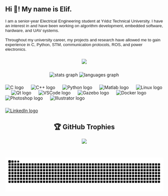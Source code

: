 <h2 align="left">Hi 👋! My name is Elif.</h2>

<p style="font-family: Helvetica, sans-serif; font-size: 10pt; text-align: left;">
I am a senior-year Electrical Engineering student at Yıldız Technical University. I have an interest in and have been working on algorithm development, embedded software, hardware, and UAV systems.
<br><br>
Throughout my university career, my projects and research have allowed me to gain experience in C, Python, STM, communication protocols, ROS, and power electronics.
</p>

###

<div align="center">
  <img src="https://media.giphy.com/media/kspVl6FzbdblOMKRmM/giphy.gif" />


###

<div align="center">
  <img src="https://github-readme-stats.vercel.app/api?username=Meczup07&hide_title=false&hide_rank=false&show_icons=true&include_all_commits=true&count_private=true&disable_animations=false&theme=chartreuse-dark&locale=en&hide_border=false" height="150" alt="stats graph"  />
  <img src="https://github-readme-stats.vercel.app/api/top-langs?username=Meczup07&locale=en&hide_title=false&layout=compact&card_width=320&langs_count=5&theme=chartreuse-dark&hide_border=false" height="150" alt="languages graph"  />
</div>

###

<div align="left">
  <img src="https://cdn.jsdelivr.net/gh/devicons/devicon/icons/c/c-original.svg" height="40" alt="C logo" />
  <img width="15" />
  <img src="https://cdn.jsdelivr.net/gh/devicons/devicon/icons/cplusplus/cplusplus-original.svg" height="40" alt="C++ logo" />
  <img width="15" />
  <img src="https://cdn.jsdelivr.net/gh/devicons/devicon/icons/python/python-original.svg" height="40" alt="Python logo" />
  <img width="15" />
  <img src="https://cdn.jsdelivr.net/gh/devicons/devicon/icons/matlab/matlab-original.svg" height="40" alt="Matlab logo" />
  <img width="15" />
  <img src="https://cdn.jsdelivr.net/gh/devicons/devicon/icons/linux/linux-original.svg" height="40" alt="Linux logo" />
  <img width="15" />
  <img src="https://cdn.jsdelivr.net/gh/devicons/devicon/icons/qt/qt-original.svg" height="40" alt="Qt logo" />
  <img width="15" />
  <img src="https://cdn.jsdelivr.net/gh/devicons/devicon/icons/vscode/vscode-original.svg" height="40" alt="VSCode logo" />
  <img width="15" />
  <img src="https://cdn.jsdelivr.net/gh/devicons/devicon/icons/gazebo/gazebo-original.svg" height="40" alt="Gazebo logo" />
  <img width="15" />
  <img src="https://cdn.jsdelivr.net/gh/devicons/devicon/icons/docker/docker-original.svg" height="40" alt="Docker logo" />
  <img width="15" />
  <img src="https://cdn.jsdelivr.net/gh/devicons/devicon/icons/photoshop/photoshop-plain.svg" height="40" alt="Photoshop logo" />
  <img width="15" />
  <img src="https://cdn.jsdelivr.net/gh/devicons/devicon/icons/illustrator/illustrator-plain.svg" height="40" alt="Illustrator logo" />
</div>

###

<div align="left" style="margin-top: 20px;">
  <a href="https://www.linkedin.com/in/elifyücel" target="_blank">
    <img src="https://img.shields.io/static/v1?message=LinkedIn&logo=linkedin&label=&color=0077B5&logoColor=white&labelColor=&style=for-the-badge" height="35" alt="LinkedIn logo" />
  </a>
</div>

## 🏆 GitHub Trophies
![](https://github-profile-trophy.vercel.app/?username=Meczup07&theme=tokyonight&no-frame=false&no-bg=true&margin-w=4)

###
<br clear="both">

<img src="https://raw.githubusercontent.com/Meczup07/Meczup07/output/snake.svg" alt="Snake animation" />
